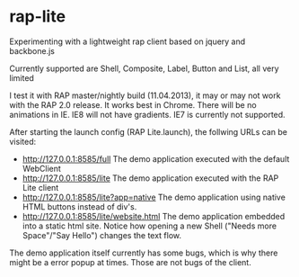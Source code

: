 rap-lite
========

Experimenting with a lightweight rap client based on jquery and backbone.js

Currently supported are Shell, Composite, Label, Button and List, all very limited

I test it with RAP master/nightly build (11.04.2013), it may or may not work with the RAP 2.0 release.
It works best in Chrome. There will be no animations in IE. 
IE8 will not have gradients. IE7 is currently not supported.

After starting the launch config (RAP Lite.launch), the follwing URLs can be visited:
- http://127.0.0.1:8585/full
The demo application executed with the default WebClient
- http://127.0.0.1:8585/lite
The demo application executed with the RAP Lite client
- http://127.0.0.1:8585/lite?app=native
The demo application using native HTML buttons instead of div's. 
- http://127.0.0.1:8585/lite/website.html
The demo application embedded into a static html site. 
Notice how opening a new Shell ("Needs more Space"/"Say Hello") changes the text flow.

The demo application itself currently has some bugs, which is why there might be a error popup at times. 
Those are not bugs of the client.
